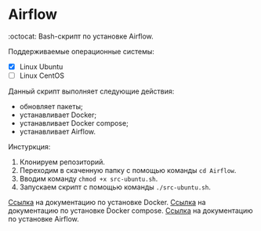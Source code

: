 # Airflow
:octocat: Bash-скрипт по установке Airflow.

Поддерживаемые операционные системы:
- [x] Linux Ubuntu
- [ ] Linux CentOS

Данный скрипт выполняет следующие действия:
- обновляет пакеты;
- устанавливает Docker;
- устанавливает Docker compose;
- устанавливает Airflow.

Инстуркция:
1) Клонируем репозиторий.
2) Переходим в скаченную папку с помощью команды `cd Airflow`.
3) Вводим команду `chmod +x src-ubuntu.sh`.
4) Запускаем скрипт с помощью команды `./src-ubuntu.sh`.

[Ссылка](https://docs.docker.com/engine/install/) на документацию по установке Docker.
[Ссылка](https://docs.docker.com/compose/install/) на документацию по установке Docker compose.
[Ссылка](https://airflow.apache.org/docs/apache-airflow/stable/howto/docker-compose/index.html) на документацию по установке Airflow.
